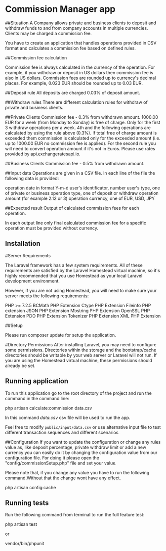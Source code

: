 # Commission Manager app

##Situation
A Company allows private and business clients to deposit and withdraw funds to and from company accounts in multiple currencies. Clients may be charged a commission fee.

You have to create an application that handles operations provided in CSV format and calculates a commission fee based on defined rules.

##Commission fee calculation

Commission fee is always calculated in the currency of the operation. For example, if you withdraw or deposit in US dollars then commission fee is also in US dollars.
Commission fees are rounded up to currency's decimal places. For example, 0.023 EUR should be rounded up to 0.03 EUR.

##Deposit rule
All deposits are charged 0.03% of deposit amount.

##Withdraw rules
There are different calculation rules for withdraw of private and business clients.

##Private Clients
Commission fee - 0.3% from withdrawn amount.
1000.00 EUR for a week (from Monday to Sunday) is free of charge. Only for the first 3 withdraw operations per a week. 4th and the following operations are calculated by using the rule above (0.3%). If total free of charge amount is exceeded them commission is calculated only for the exceeded amount (i.e. up to 1000.00 EUR no commission fee is applied).
For the second rule you will need to convert operation amount if it's not in Euros. Please use rates provided by api.exchangeratesapi.io.

##Business Clients
Commission fee - 0.5% from withdrawn amount.

##Input data
Operations are given in a CSV file. In each line of the file the following data is provided:

operation date in format Y-m-d
user's identificator, number
user's type, one of private or business
operation type, one of deposit or withdraw
operation amount (for example 2.12 or 3)
operation currency, one of EUR, USD, JPY

##Expected result
Output of calculated commission fees for each operation.

In each output line only final calculated commission fee for a specific operation must be provided without currency.



## Installation ##

#Server Requirements

The Laravel framework has a few system requirements. All of these requirements are satisfied by the Laravel Homestead virtual machine, so it's highly recommended that you use Homestead as your local Laravel development environment.

However, if you are not using Homestead, you will need to make sure your server meets the following requirements:

PHP >= 7.2.5
BCMath PHP Extension
Ctype PHP Extension
Fileinfo PHP extension
JSON PHP Extension
Mbstring PHP Extension
OpenSSL PHP Extension
PDO PHP Extension
Tokenizer PHP Extension
XML PHP Extension

##Setup

Please run composer update for setup the application.

#Directory Permissions
After installing Laravel, you may need to configure some permissions.
Directories within the storage and the bootstrap/cache directories should be
writable by your web server or Laravel will not run. If you are using
the Homestead virtual machine, these permissions should already be set.


## Running application ##

To run this application go to the root directory of the project 
and run the command in the command line:

php artisan calculate:commission data.csv

In this command *data.csv* csv file will be used to run the app.

Feel free to modify `public/input/data.csv` or use alternative input file to test different transaction sequences 
and different scenarios.

##Configuration
If you want to update the configuration or change any rules value as, like deposit percentage, private withdraw
limit or add a new currency you can easily do it by changing the configuration value from our configuration file.
For doing it please open the "config/commissionSetup.php" file and set your value.

Please note that, if you change any value you have to run the following command.Without that the change wont have any effect.

php artisan config:cache

## Running tests

Run the following command from terminal to run the full feature test:

php artisan test

or

vendor/bin/phpunit

